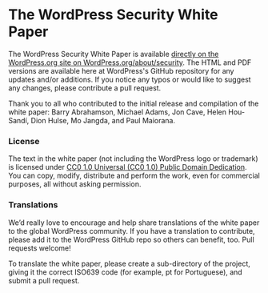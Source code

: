 The WordPress Security White Paper
==========

The WordPress Security White Paper is available <a href="https://wordpress.org/about/security/">directly on the WordPress.org site on WordPress.org/about/security</a>. The HTML and PDF versions are available here at WordPress's GitHub repository for any updates and/or additions. If you notice any typos or would like to suggest any changes, please contribute a pull request.

Thank you to all who contributed to the initial release and compilation of the white paper: Barry Abrahamson, Michael Adams, Jon Cave, Helen Hou-Sandí, Dion Hulse, Mo Jangda, and Paul Maiorana.

<h3>License</h3>

The text in the white paper (not including the WordPress logo or trademark) is licensed under <a href="https://creativecommons.org/publicdomain/zero/1.0/">CC0 1.0 Universal (CC0 1.0) Public Domain Dedication</a>. You can copy, modify, distribute and perform the work, even for commercial purposes, all without asking permission.

<h3>Translations</h3>

We’d really love to encourage and help share translations of the white paper to the global WordPress community. If you have a translation to contribute, please add it to the WordPress GitHub repo so others can benefit, too. Pull requests welcome!

To translate the white paper, please create a sub-directory of the project, giving it the correct ISO639 code (for example, pt for Portuguese), and submit a pull request.
